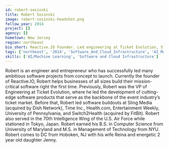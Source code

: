 ```yaml
---
id: robert-sosinski
title: Robert Sosinski
image: robert-sosinski-headshot.png
fellow_year: 2014
project: []
agency: []
hometown: New Jersey
region: northeast
bio_short: Reactive.IO Founder. Led engineering at Ticket Evolution, Sling Media and Time Inc. Cryptographer at US Air Force. MS at NYU and BS at UMD.
tags: ['northeast', '2014', 'Software_And_Cloud_Infrastructure', 'AI_Machine_Learning']
skills: ['AI/Machine Learning', 'Software and Cloud Infrastructure']
---
```


Robert is an engineer and entrepreneur who has successfully led many ambitious software projects from concept to launch. Currently the founder of Reactive.IO, Robert helps businesses of all sizes build their mission-critical software right the first time. Previously, Robert was the VP of Engineering at Ticket Evolution, where he led the development of cutting-edge software products that serve as the backbone of the event industry’s ticket market. Before that, Robert led software buildouts at Sling Media (acquired by Dish Network), Time Inc., Health.com, Entertainment Weekly, University of Pennsylvania, and Switch2Health (acquired by FitBit). Robert also served in the 70th Intelligence Wing of the U.S. Air Force while stationed in Tokyo, Japan. Robert earned his B.S. in Computer Science from University of Maryland and M.S. in Management of Technology from NYU. Robert comes to DC from Hoboken, NJ with his wife Reina and energetic 2 year old daughter Jenny.
